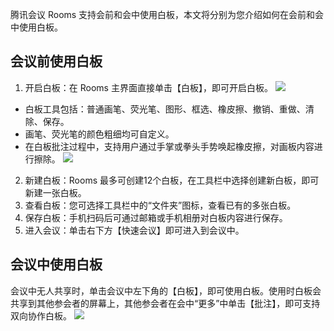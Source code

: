 腾讯会议 Rooms 支持会前和会中使用白板，本文将分别为您介绍如何在会前和会中使用白板。

## 会议前使用白板
1. 开启白板：在 Rooms 主界面直接单击【白板】，即可开启白板。
![](https://main.qcloudimg.com/raw/56bafcb625d16cbeb647b53c3d9b138d.png)
 - 白板工具包括：普通画笔、荧光笔、图形、框选、橡皮擦、撤销、重做、清除、保存。
 - 画笔、荧光笔的颜色粗细均可自定义。
 - 在白板批注过程中，支持用户通过手掌或拳头手势唤起橡皮擦，对画板内容进行擦除。
![](https://main.qcloudimg.com/raw/e8955bd91e8571546aef7da1aa94e480.png)
2. 新建白板：Rooms 最多可创建12个白板，在工具栏中选择创建新白板，即可新建一张白板。
3. 查看白板：您可选择工具栏中的“文件夹”图标，查看已有的多张白板。
4. 保存白板：手机扫码后可通过邮箱或手机相册对白板内容进行保存。
5. 进入会议：单击右下方【快速会议】即可进入到会议中。

## 会议中使用白板
会议中无人共享时，单击会议中左下角的【白板】，即可使用白板。使用时白板会共享到其他参会者的屏幕上，其他参会者在会中“更多”中单击【批注】，即可支持双向协作白板。
![](https://main.qcloudimg.com/raw/4e3f32d387344a035102d0b2b9f5d711.png)
